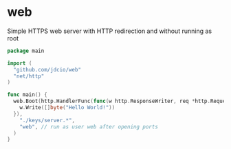 # web
Simple HTTPS web server with HTTP redirection and without running as root

```go
package main

import (
  "github.com/jdcio/web"
  "net/http"
)

func main() {
  web.Boot(http.HandlerFunc(func(w http.ResponseWriter, req *http.Request) {
    w.Write([]byte("Hello World!"))
  }),
    "./keys/server.*",
    "web", // run as user web after opening ports
  )
}
```
